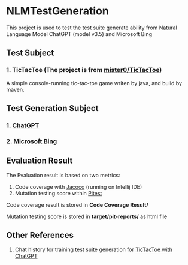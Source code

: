 # NLMTestGeneration
This project is used to test the test suite generate ability from Natural Language Model ChatGPT (model v3.5) and Microsoft Bing

## Test Subject
### 1. TicTacToe (The project is from [mister0/TicTacToe](https://github.com/mister0/TicTacToe))
A simple console-running tic-tac-toe game writen by java, and build by maven.


## Test Generation Subject
### 1. [ChatGPT](https://openai.com/blog/chatgpt)
### 2. [Microsoft Bing](https://www.bing.com/search?form=MY02AA&OCID=MY02AA&pl=launch&q=Bing+AI&showconv=1)

## Evaluation Result
The Evaluation result is based on two metrics: 
1. Code coverage with [Jacoco](https://www.eclemma.org/jacoco/) (running on Intellij IDE)
2. Mutation testing score within [Pitest](https://pitest.org/) 

Code coverage result is stored in **Code Coverage Result/**

Mutation testing score is stored in **target/pit-reports/** as html file

## Other References
1. Chat history for training test suite generation for [TicTacToe with ChatGPT](https://chat.openai.com/share/ecae0df5-5d0e-42b9-bf17-c87882b1fb25)
